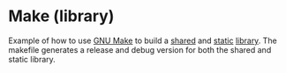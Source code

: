 # Make (library)
Example of how to use [GNU Make][make] to build a [shared][shared] and [static][static] [library][lib].
The makefile generates a release and debug version for both the shared and static library.

[lib]: https://en.wikipedia.org/wiki/Library_(computing)
[make]: https://www.gnu.org/software/make/
[shared]: https://en.wikipedia.org/wiki/Library_(computing)#Shared_libraries
[static]: https://en.wikipedia.org/wiki/Static_library
